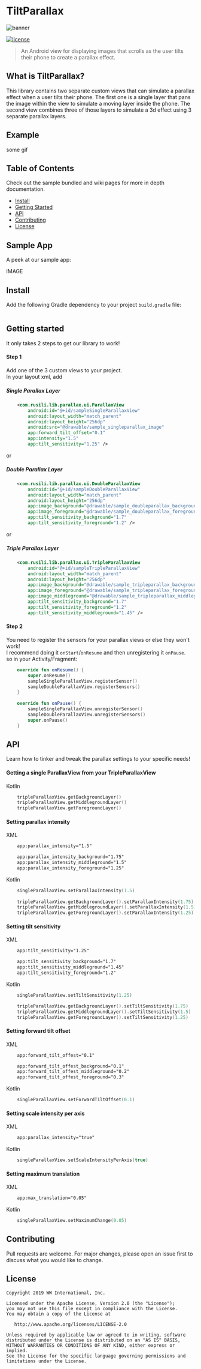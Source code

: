 # TiltParallax

![banner]()

[![license](https://img.shields.io/github/license/:user/:repo.svg)](LICENSE)

> An Android view for displaying images that scrolls as the user tilts their phone to create a parallax effect.

## What is TiltParallax?

This library contains two separate custom views that can simulate a parallax effect when a user tilts their phone. The first one is a single layer that pans the image within the view to simulate a moving layer inside the phone. The second view combines three of those layers to simulate a 3d effect using 3 separate parallax layers.

## Example
some gif

## Table of Contents
Check out the sample bundled and wiki pages for more in depth documentation.

- [Install](#install)
- [Getting Started](#getting-started)
- [API](#api)
- [Contributing](#contributing)
- [License](#license)

## Sample App

A peek at our sample app: </br>

IMAGE

## Install

Add the following Gradle dependency to your project ```build.gradle``` file:

```
```

## Getting started

It only takes 2 steps to get our library to work!

#### Step 1

Add one of the 3 custom views to your project. </br>
In your layout xml, add </br>

##### Single Parallax Layer

```xml
    <com.rusili.lib.parallax.ui.ParallaxView
        android:id="@+id/sampleSingleParallaxView"
        android:layout_width="match_parent"
        android:layout_height="256dp"
        android:src="@drawable/sample_singleparallax_image"
        app:forward_tilt_offset="0.1"
        app:intensity="1.5"
        app:tilt_sensitivity="1.25" />
```

or </br>

##### Double Parallax Layer

```xml
    <com.rusili.lib.parallax.ui.DoubleParallaxView
        android:id="@+id/sampleDoubleParallaxView"
        android:layout_width="match_parent"
        android:layout_height="256dp"
        app:image_background="@drawable/sample_doubleparallax_background"
        app:image_foreground="@drawable/sample_doubleparallax_foreground"
        app:tilt_sensitivity_background="1.7"
        app:tilt_sensitivity_foreground="1.2" />
```

or </br>

##### Triple Parallax Layer

```xml
    <com.rusili.lib.parallax.ui.TripleParallaxView
        android:id="@+id/sampleTripleParallaxView"
        android:layout_width="match_parent"
        android:layout_height="256dp"
        app:image_background="@drawable/sample_tripleparallax_background"
        app:image_foreground="@drawable/sample_tripleparallax_foreground"
        app:image_middleground="@drawable/sample_tripleparallax_middleground"
        app:tilt_sensitivity_background="1.7"
        app:tilt_sensitivity_foreground="1.2"
        app:tilt_sensitivity_middleground="1.45" />
```

#### Step 2
You need to register the sensors for your parallax views or else they won't work! </br>
I recommend doing it ```onStart```/```onResume``` and then unregistering it ```onPause```. </br>
so in your Activity/Fragment: </br>

```Kotlin
    override fun onResume() {
        super.onResume()
        sampleSingleParallaxView.registerSensor()
        sampleDoubleParallaxView.registerSensors()
    }
    
    override fun onPause() {
        sampleSingleParallaxView.unregisterSensor()
        sampleDoubleParallaxView.unregisterSensors()
        super.onPause()
    }
```

## API

Learn how to tinker and tweak the parallax settings to your specific needs!

#### Getting a single ParallaxView from your TripleParallaxView
Kotlin
```kotlin
    tripleParallaxView.getBackgroundLayer()
    tripleParallaxView.getMiddlegroundLayer()
    tripleParallaxView.getForegroundLayer()
```

#### Setting parallax intensity
XML
```xml
    app:parallax_intensity="1.5"
```
```xml
    app:parallax_intensity_background="1.75"
    app:parallax_intensity_middleground="1.5"
    app:parallax_intensity_foreground="1.25"
```
Kotlin
```kotlin
    singleParallaxView.setParallaxIntensity(1.5)
    
    tripleParallaxView.getBackgroundLayer().setParallaxIntensity(1.75)
    tripleParallaxView.getMiddlegroundLayer().setParallaxIntensity(1.5)
    tripleParallaxView.getForegroundLayer().setParallaxIntensity(1.25)
```

#### Setting tilt sensitivity
XML
```xml
    app:tilt_sensitivity="1.25"
```
```xml
    app:tilt_sensitivity_background="1.7"
    app:tilt_sensitivity_middleground="1.45"
    app:tilt_sensitivity_foreground="1.2"
```
Kotlin
```kotlin
    singleParallaxView.setTiltSensitivity(1.25)

    tripleParallaxView.getBackgroundLayer().setTiltSensitivity(1.75)
    tripleParallaxView.getMiddlegroundLayer().setTiltSensitivity(1.5)
    tripleParallaxView.getForegroundLayer().setTiltSensitivity(1.25)
```

#### Setting forward tilt offset
XML
```xml
    app:forward_tilt_offest="0.1"
```
```xml
    app:forward_tilt_offest_background="0.1"
    app:forward_tilt_offest_middleground="0.2"
    app:forward_tilt_offest_foreground="0.3"
```
Kotlin
```kotlin
    singleParallaxView.setForwardTiltOffset(0.1)
```

#### Setting scale intensity per axis
XML
```xml
    app:parallax_intensity="true"
```
Kotlin
```kotlin
    singleParallaxView.setScaleIntensityPerAxis(true)
```

#### Setting maximum translation
XML
```xml
    app:max_translation="0.05"
```
Kotlin
```kotlin
    singleParallaxView.setMaximumChange(0.05)
```

## Contributing

Pull requests are welcome. For major changes, please open an issue first to discuss what you would like to change.

## License

```
Copyright 2019 WW International, Inc.

Licensed under the Apache License, Version 2.0 (the "License");
you may not use this file except in compliance with the License.
You may obtain a copy of the License at

   http://www.apache.org/licenses/LICENSE-2.0

Unless required by applicable law or agreed to in writing, software
distributed under the License is distributed on an "AS IS" BASIS,
WITHOUT WARRANTIES OR CONDITIONS OF ANY KIND, either express or implied.
See the License for the specific language governing permissions and
limitations under the License.
```
